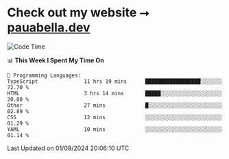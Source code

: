 # Check out my website ⭢ [pauabella.dev](https://pauabella.dev)

<!--START_SECTION:waka-->
![Code Time](http://img.shields.io/badge/Code%20Time-3%2C679%20hrs%2025%20mins-blue)

📊 **This Week I Spent My Time On** 

```text
💬 Programming Languages: 
TypeScript               11 hrs 19 mins      ██████████████████░░░░░░░   72.70 % 
HTML                     3 hrs 14 mins       █████░░░░░░░░░░░░░░░░░░░░   20.80 % 
Other                    27 mins             █░░░░░░░░░░░░░░░░░░░░░░░░   02.89 % 
CSS                      12 mins             ░░░░░░░░░░░░░░░░░░░░░░░░░   01.29 % 
YAML                     10 mins             ░░░░░░░░░░░░░░░░░░░░░░░░░   01.14 % 
```


 Last Updated on 01/09/2024 20:06:10 UTC
<!--END_SECTION:waka-->
